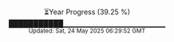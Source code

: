 <p align="center">
⏳Year Progress (39.25 %) <br>
███████████▁▁▁▁▁▁▁▁▁▁▁▁▁▁▁▁▁▁▁ <br>
<sub>Updated: Sat, 24 May 2025 06:29:52 GMT</sub>
</p>

